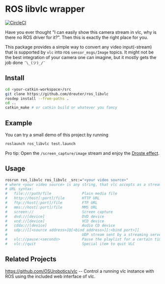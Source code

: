# ROS libvlc wrapper

[![CircleCI](https://circleci.com/gh/dreuter/ros_libvlc.svg?style=svg)](https://circleci.com/gh/dreuter/ros_libvlc)

Have you ever thought "I can easily show this camera stream in vlc, why is there no ROS driver for it?". Then this is exactly the right place for you.

This package provides a simple way to convert any video input(-stream) that is supported by `vlc` into ros `sensor_msgs/Image` topics. It might not be the best integration of your camera one can imagine, but it mostly gets the job done `¯\_(ツ)_/¯`

## Install

```bash
cd <your-catkin-workspace>/src
git clone https://github.com/dreuter/ros_libvlc
rosdep install --from-paths .
cd ..
catkin_make # or catkin build or whatever you fancy
```

## Example

You can try a small demo of this project by running

```bash
roslaunch ros_libvlc test.launch
```

Pro tip: Open the `/screen_capture/image` stream and enjoy the [Droste effect](https://en.wikipedia.org/wiki/Droste_effect).

## Usage

```bash
rosrun ros_libvlc ros_libvlc _src:="<your video source>"
# where <your video source> is any string, that vlc accepts as a stream url
# URL syntax:
#   file:///path/file              Plain media file
#   http://host[:port]/file        HTTP URL
#   ftp://host[:port]/file         FTP URL
#   mms://host[:port]/file         MMS URL
#   screen://                      Screen capture
#   dvd://[device]                 DVD device
#   vcd://[device]                 VCD device
#   cdda://[device]                Audio CD device
#   udp://[[<source address>]@[<bind address>][:<bind port>]]
#                                  UDP stream sent by a streaming server
#   vlc://pause:<seconds>          Pause the playlist for a certain time
#   vlc://quit                     Special item to quit VLC
```

## Related Projects

https://github.com/OSUrobotics/vlc -- Control a running vlc instance with ROS using the included web interface of vlc.
